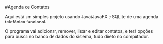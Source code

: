 #Agenda de Contatos

Aqui está um simples projeto usando Java/JavaFX e SQLite de uma agenda telefônica funcional.

O programa vai adicionar, remover, listar e editar contatos, e terá opções para busca no banco de dados do sistema, tudo direto no computador.
